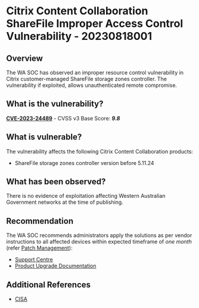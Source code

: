 # Citrix Content Collaboration ShareFile Improper Access Control Vulnerability - 20230818001

## Overview

The WA SOC has observed an improper resource control vulnerability in Citrix customer-managed ShareFile storage zones controller. The vulnerability if exploited, allows unauthenticated remote compromise.

## What is the vulnerability?

[**CVE-2023-24489**](https://nvd.nist.gov/vuln/detail/CVE-2023-24489) - CVSS v3 Base Score: ***9.8***

## What is vulnerable?

The vulnerability affects the following Citrix Content Collaboration products:

- ShareFile storage zones controller version before 5.11.24

## What has been observed?

There is no evidence of exploitation affecting Western Australian Government networks at the time of publishing.

## Recommendation

The WA SOC recommends administrators apply the solutions as per vendor instructions to all affected devices within expected timeframe of *one month* (refer [Patch Management](../guidelines/patch-management.md)):

- [Support Centre](https://support.citrix.com/article/CTX559517/sharefile-storagezones-controller-security-update-for-cve202324489)
- [Product Upgrade Documentation](https://docs.sharefile.com/en-us/storage-zones-controller/5-0/upgrade.html)

## Additional References

- [CISA](https://www.cisa.gov/known-exploited-vulnerabilities-catalog)
